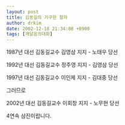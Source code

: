 ```yaml
---
layout: post
title: 김동길의 기구한 팔자
author: drkim
date: 2002-12-18 21:34:08 +0900
tags: [깨달음의대화]
---
```

1987년 대선 김동길교수 김영삼 지지 - 노태우 당선
  
1992년 대선 김동길교수 정주영 지지 - 김영삼 당선
  
1997년 대선 김동길교수 이인제 지지 - 김대중 당선
  

  
그러므로
  

  
2002년 대선 김동길교수 이회창 지지 - 노무현 당선
  

  
4연속 삼진이랍니다.